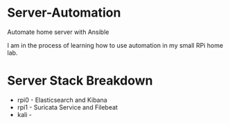 # Server-Automation
Automate home server with Ansible

I am in the process of learning how to use automation in my small RPi home lab.


# Server Stack Breakdown
- rpi0 - Elasticsearch and Kibana
- rpi1 - Suricata Service and Filebeat
- kali - 